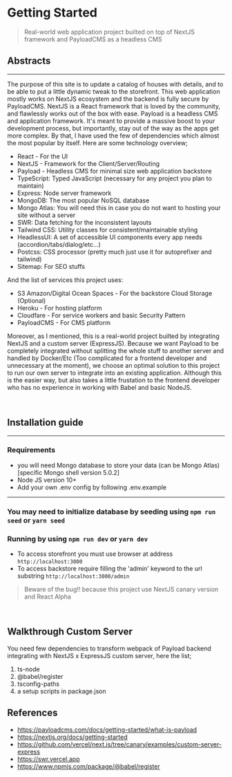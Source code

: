 # Getting Started

> Real-world web application project builted on top of NextJS framework and PayloadCMS as a headless CMS

## Abstracts

---

The purpose of this site is to update a catalog of houses with details, and to be able to put a little dynamic tweak to the storefront. This web application mostly works on NextJS ecosystem and the backend is fully secure by PayloadCMS. NextJS is a React framework that is loved by the community, and flawlessly works out of the box with ease. Payload is a headless CMS and application framework. It's meant to provide a massive boost to your development process, but importantly, stay out of the way as the apps get more complex. By that, I have used the few of dependencies which almost the most popular by itself. Here are some technology overview;

- React - For the UI
- NextJS - Framework for the Client/Server/Routing
- Payload - Headless CMS for minimal size web application backstore
- TypeScript: Typed JavaScript (necessary for any project you plan to maintain)
- Express: Node server framework
- MongoDB: The most popular NoSQL database
- Mongo Atlas: You will need this in case you do not want to hosting your site without a server
- SWR: Data fetching for the inconsistent layouts
- Tailwind CSS: Utility classes for consistent/maintainable styling
- HeadlessUI: A set of accessible UI components every app needs (accordion/tabs/dialog/etc...)
- Postcss: CSS processor (pretty much just use it for autoprefixer and tailwind)
- Sitemap: For SEO stuffs

And the list of services this project uses:

- S3 Amazon/Digital Ocean Spaces - For the backstore Cloud Storage (Optional)
- Heroku - For hosting platform
- Cloudfare - For service workers and basic Security Pattern
- PayloadCMS - For CMS platform

Moreover, as I mentioned, this is a real-world project builted by integrating NextJS and a custom server (ExpressJS). Because we want Payload to be completely integrated without splitting the whole stuff to another server and handled by Docker/Etc (Too complicated for a frontend developer and unnecessary at the moment), we choose an optimal solution to this project to run our own server to integrate into an existing application. Although this is the easier way, but also takes a little frustation to the frontend developer who has no experience in working with Babel and basic NodeJS.

&nbsp;

## Installation guide

---

### Requirements

- you will need Mongo database to store your data (can be Mongo Atlas) [specific Mongo shell version 5.0.2]
- Node JS version 10+
- Add your own .env config by following .env.example

---

### You may need to initialize database by seeding using `npm run seed` or `yarn seed`

### Running by using `npm run dev` or `yarn dev`

- To access storefront you must use browser at address `http://localhost:3000`
- To access backstore require filling the 'admin' keyword to the url substring `http://localhost:3000/admin`

> Beware of the bug!! because this project use NextJS canary version and React Alpha

&nbsp;

## Walkthrough Custom Server

You need few dependencies to transform webpack of Payload backend integrating with NextJS x ExpressJS custom server, here the list;

1. ts-node
2. @babel/register
3. tsconfig-paths
4. a setup scripts in package.json

## References

- <https://payloadcms.com/docs/getting-started/what-is-payload>
- <https://nextjs.org/docs/getting-started>
- <https://github.com/vercel/next.js/tree/canary/examples/custom-server-express>
- <https://swr.vercel.app>
- <https://www.npmjs.com/package/@babel/register>
